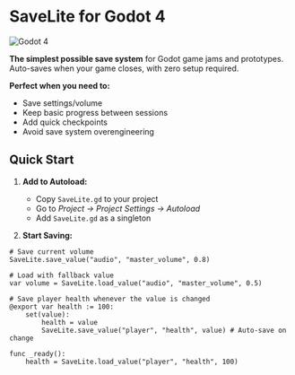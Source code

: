 # SaveLite for Godot 4

![Godot 4](https://img.shields.io/badge/Godot-4.0-%23478cbf)

**The simplest possible save system** for Godot game jams and prototypes. Auto-saves when your game closes, with zero setup required.

**Perfect when you need to:**
- Save settings/volume
- Keep basic progress between sessions
- Add quick checkpoints
- Avoid save system overengineering

## Quick Start

1. **Add to Autoload:**
   - Copy `SaveLite.gd` to your project
   - Go to *Project → Project Settings → Autoload*
   - Add `SaveLite.gd` as a singleton

2. **Start Saving:**
```gdscript
# Save current volume
SaveLite.save_value("audio", "master_volume", 0.8)

# Load with fallback value
var volume = SaveLite.load_value("audio", "master_volume", 0.5)

# Save player health whenever the value is changed
@export var health := 100:
    set(value):
        health = value
        SaveLite.save_value("player", "health", value) # Auto-save on change

func _ready():
    health = SaveLite.load_value("player", "health", 100)
